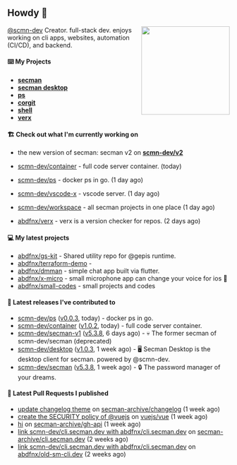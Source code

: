 ## Howdy 👋

<img align="right" src="https://github.com/abdfnx.png" width="200">

[@scmn-dev](https://github.com/scmn-dev) Creator. full-stack dev. enjoys working on cli apps, websites, automation (CI/CD), and backend.

#### ⌨️ My Projects

- [**secman**](https://github.com/scmn-dev/secman)
- [**secman desktop**](https://github.com/scmn-dev/desktop)
- [**ps**](https://github.com/scmn-dev/ps)
- [**corgit**](https://github.com/abdfnx/corgit)
- [**shell**](https://github.com/abdfnx/shell)
- [**verx**](https://github.com/abdfnx/verx)

#### 🏗️ Check out what I'm currently working on

- the new version of secman: secman v2 on [**scmn-dev/v2**](https://github.com/scmn-dev/v2)


- [scmn-dev/container](https://github.com/scmn-dev/container) - full code server container. (today)
- [scmn-dev/ps](https://github.com/scmn-dev/ps) - docker ps in go. (1 day ago)
- [scmn-dev/vscode-x](https://github.com/scmn-dev/vscode-x) - vscode server. (1 day ago)
- [scmn-dev/workspace](https://github.com/scmn-dev/workspace) - all secman projects in one place (1 day ago)
- [abdfnx/verx](https://github.com/abdfnx/verx) - verx is a version checker for repos. (2 days ago)

#### 💻 My latest projects

- [abdfnx/gs-kit](https://github.com/abdfnx/gs-kit) - Shared utility repo for @gepis runtime.
- [abdfnx/terraform-demo](https://github.com/abdfnx/terraform-demo) - 
- [abdfnx/dmman](https://github.com/abdfnx/dmman) - simple chat app built via flutter.
- [abdfnx/x-micro](https://github.com/abdfnx/x-micro) - small microphone app can change your voice for ios 📱
- [abdfnx/small-codes](https://github.com/abdfnx/small-codes) - small projects and codes

#### 🔭 Latest releases I've contributed to

- [scmn-dev/ps](https://github.com/scmn-dev/ps) ([v0.0.3](https://github.com/scmn-dev/ps/releases/tag/v0.0.3), today) - docker ps in go.
- [scmn-dev/container](https://github.com/scmn-dev/container) ([v1.0.2](https://github.com/scmn-dev/container/releases/tag/v1.0.2), today) - full code server container.
- [scmn-dev/secman-v1](https://github.com/scmn-dev/secman-v1) ([v5.3.8](https://github.com/scmn-dev/secman-v1/releases/tag/v5.3.8), 6 days ago) - 💀 The former secman of scmn-dev/secman (deprecated)
- [scmn-dev/desktop](https://github.com/scmn-dev/desktop) ([v1.0.3](https://github.com/scmn-dev/desktop/releases/tag/v1.0.3), 1 week ago) - 🖥️ Secman Desktop is the desktop client for secman. powered by @scmn-dev.
- [scmn-dev/secman](https://github.com/scmn-dev/secman) ([v5.3.8](https://github.com/scmn-dev/secman/releases/tag/v5.3.8), 1 week ago) - 🔒 The password manager of your dreams.

#### 🔨 Latest Pull Requests I published

- [update changelog theme](https://github.com/secman-archive/changelog/pull/11) on [secman-archive/changelog](https://github.com/secman-archive/changelog) (1 week ago)
- [create the SECURITY policy of @vuejs](https://github.com/vuejs/vue/pull/12317) on [vuejs/vue](https://github.com/vuejs/vue) (1 week ago)
- [hi](https://github.com/secman-archive/gh-api/pull/22) on [secman-archive/gh-api](https://github.com/secman-archive/gh-api) (1 week ago)
- [link scmn-dev/cli.secman.dev with abdfnx/cli.secman.dev](https://github.com/secman-archive/cli.secman.dev/pull/250) on [secman-archive/cli.secman.dev](https://github.com/secman-archive/cli.secman.dev) (2 weeks ago)
- [link scmn-dev/cli.secman.dev with abdfnx/cli.secman.dev](https://github.com/abdfnx/old-sm-cli.dev/pull/2) on [abdfnx/old-sm-cli.dev](https://github.com/abdfnx/old-sm-cli.dev) (2 weeks ago)
